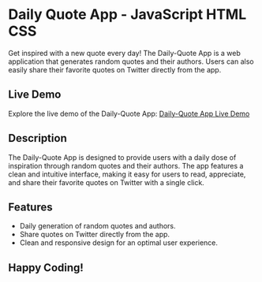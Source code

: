 # Daily Quote App - JavaScript HTML CSS

Get inspired with a new quote every day! The Daily-Quote App is a web application that generates random quotes and their authors. Users can also easily share their favorite quotes on Twitter directly from the app.

## Live Demo

Explore the live demo of the Daily-Quote App: [Daily-Quote App Live Demo](https://daily-quote-app.vercel.app/)

## Description

The Daily-Quote App is designed to provide users with a daily dose of inspiration through random quotes and their authors. The app features a clean and intuitive interface, making it easy for users to read, appreciate, and share their favorite quotes on Twitter with a single click.

## Features

- Daily generation of random quotes and authors.
- Share quotes on Twitter directly from the app.
- Clean and responsive design for an optimal user experience.
  
## Happy Coding!
